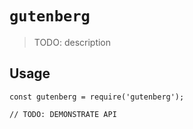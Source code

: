 # `gutenberg`

> TODO: description

## Usage

```
const gutenberg = require('gutenberg');

// TODO: DEMONSTRATE API
```

